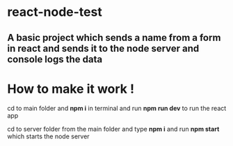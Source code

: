 # react-node-test
## A basic project which sends a name from a form in react and sends it to the node server and console logs the data


# How to make it work ! 

cd to main folder and  **npm i**  in terminal and run **npm run dev** to run the react app

cd to server folder from the main folder and type **npm i** and run **npm start** which starts the node server
